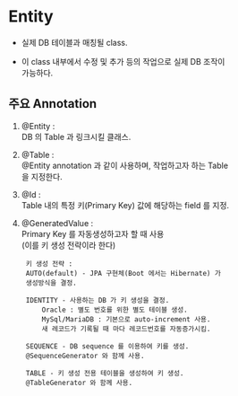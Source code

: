 # Entity

* 실제 DB 테이블과 매칭될 class.  
  

* 이 class 내부에서 수정 및 추가 등의 작업으로 실제 DB 조작이  
  가능하다.

  
## 주요 Annotation

1. @Entity :  
   DB 의 Table 과 링크시킬 클래스.

2. @Table :  
   @Entity annotation 과 같이 사용하며, 작업하고자 하는 Table  
   을 지정한다.

3. @Id :  
   Table 내의 특정 키(Primary Key) 값에 해당하는 field 를 지정.

4. @GeneratedValue :  
   Primary Key 를 자동생성하고자 할 때 사용  
   (이를 키 생성 전략이라 한다)

        키 생성 전략 : 
        AUTO(default) - JPA 구현체(Boot 에서는 Hibernate) 가  
        생성방식을 결정.
        
        IDENTITY - 사용하는 DB 가 키 생성을 결정. 
            Oracle : 별도 번호를 위한 별도 테이블 생성.
            MySql/MariaDB : 기본으로 auto-increment 사용.  
            새 레코드가 기록될 때 마다 레코드번호를 자동증가시킴.
   
        SEQUENCE - DB sequence 를 이용하여 키를 생성.
        @SequenceGenerator 와 함께 사용.
   
        TABLE - 키 생성 전용 테이블을 생성하여 키 생성.
        @TableGenerator 와 함께 사용.

